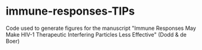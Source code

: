 # immune-responses-TIPs
Code used to generate figures for the manuscript "Immune Responses May Make HIV-1 Therapeutic Interfering Particles Less Effective" (Dodd &amp; de Boer)
